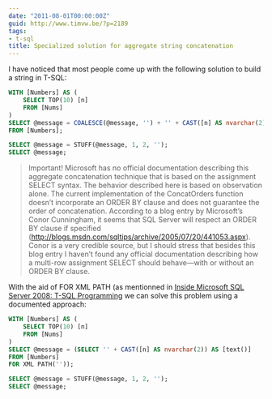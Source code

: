 ```yaml
---
date: "2011-08-01T00:00:00Z"
guid: http://www.timvw.be/?p=2189
tags:
- t-sql
title: Specialized solution for aggregate string concatenation
---
```

I have noticed that most people come up with the following solution to build a string in T-SQL:

```sql
WITH [Numbers] AS (	  
	SELECT TOP(10) [n]	  
	FROM [Nums] 
)	  
SELECT @message = COALESCE(@message, '') + '' + CAST([n] AS nvarchar(2))	  
FROM [Numbers];

SELECT @message = STUFF(@message, 1, 2, '');
SELECT @message;
```

> Important! Microsoft has no official documentation describing this aggregate concatenation
> technique that is based on the assignment SELECT syntax. The behavior described here is
> based on observation alone. The current implementation of the ConcatOrders function doesn’t
> incorporate 
> an ORDER BY clause and does not guarantee the order of concatenation. According
> to a blog entry by Microsoft’s Conor Cunningham, it seems that SQL Server will respect an
> ORDER BY clause if specified (http://blogs.msdn.com/sqltips/archive/2005/07/20/441053.aspx).
> Conor is a very credible source, but I should stress that besides
> this blog entry I haven’t found
> any official documentation describing how a multi-row assignment
> SELECT should behave—with
> or without an ORDER BY clause.

With the aid of FOR XML PATH (as mentionned in [Inside Microsoft SQL Server 2008: T-SQL Programming](http://www.sql.co.il/books/insidetsql2008/) we can solve this problem using a documented approach:

```sql
WITH [Numbers] AS (	  
	SELECT TOP(10) [n]	  
	FROM [Nums] 
)	  
SELECT @message = (SELECT '' + CAST([n] AS nvarchar(2)) AS [text()]  
FROM [Numbers]	  
FOR XML PATH(''));

SELECT @message = STUFF(@message, 1, 2, '');
SELECT @message;
```
